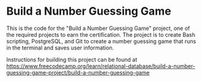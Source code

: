 # Build a Number Guessing Game

This is the code for the "Build a Number Guessing Game" project, one of the required projects to earn the certification. The project is to create Bash scripting, PostgreSQL, and Git to create a number guessing game that runs in the terminal and saves user information.

Instructions for building this project can be found at https://www.freecodecamp.org/learn/relational-database/build-a-number-guessing-game-project/build-a-number-guessing-game

